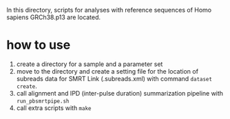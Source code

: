 In this directory, scripts for analyses with reference sequences of Homo sapiens GRCh38.p13 are located.

# how to use

1. create a directory for a sample and a parameter set
2. move to the directory and create a setting file for the location of subreads data for SMRT Link (.subreads.xml) with command `dataset create`.
3. call alignment and IPD (inter-pulse duration) summarization pipeline with `run_pbsmrtpipe.sh`
4. call extra scripts with `make`
